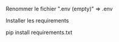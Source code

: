 Renommer le fichier ".env (empty)" => .env

Installer les requirements


pip install requirements.txt

